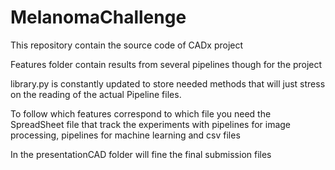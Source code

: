 # MelanomaChallenge

This repository contain the source code of CADx project

Features folder contain results from several pipelines though for the project

library.py is constantly updated to store needed methods that will just stress on the reading of the actual Pipeline files.

To follow which features correspond to which file you need the SpreadSheet file that track the experiments with pipelines for image processing, pipelines for machine learning and csv files

In the presentationCAD folder will fine the final submission files


